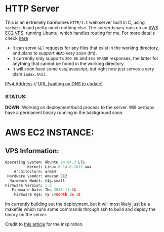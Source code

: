 # HTTP Server

This is an extremely barebones `HTTP/1.1` web server built in C, using `sockets.h` and pretty much nothing else. 
The server binary runs on an [AWS EC2 VPS](https://aws.amazon.com/ec2/), running Ubuntu, which handles routing for me. For more details check [here](#aws-ec2-instance)


- It can serve `GET` requests for any files that exist in the working directory, and plans to support `HEAD` very soon (tm).
- It currently only supports `200 OK` and `404 ERROR` responses, the latter for anything that cannot be found in the working directory.
- It will soon have some css/javascript, but right now just serves a very plain `index.html`.

[IPv4 Address](http://3.105.0.153/)  // 
[URL (waiting on DNS to update)](http://lmeldrum.dev)


### STATUS:  
**DOWN.** Working on deployment/build process to the server. Will perhaps have a permanent binary running in the background soon.


# AWS EC2 INSTANCE:
**VPS Information:**
---

```python
Operating System: Ubuntu 24.04.3 LTS
          Kernel: Linux 6.14.0-1012-aws
    Architecture: arm64
 Hardware Vendor: Amazon EC2
  Hardware Model: t4g.small
Firmware Version: 1.0
   Firmware Date: Thu 2018-11-01
    Firmware Age: 6y 10month 2w 3d
```

Im currently building out the deployment, but it will most likely just be a makefile which runs some commands through ssh to build and deploy the binary on the server.


Credit to [this article](https://dev.to/jeffreythecoder/how-i-built-a-simple-http-server-from-scratch-using-c-739) for the inspiration.
